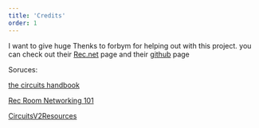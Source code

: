 ```yaml
---
title: 'Credits'
order: 1
---
```


I want to give huge Thenks to forbym for helping out with this project.
you can check out their [Rec.net](https://rec.net/user/forbym) page and their [github](https://github.com/dr-kraus) page

Soruces:


[the circuits handbook](https://blog.recroom.com/posts/2021/5/03/the-circuits-handbook)


[Rec Room Networking 101](https://docs.google.com/document/d/1VZDtxATXWQQKqX6Hoj63TPC_kM-DXnkn8_vVvVsMnt0/edit)


[CircuitsV2Resources](https://github.com/tyleo-rec/CircuitsV2Resources)